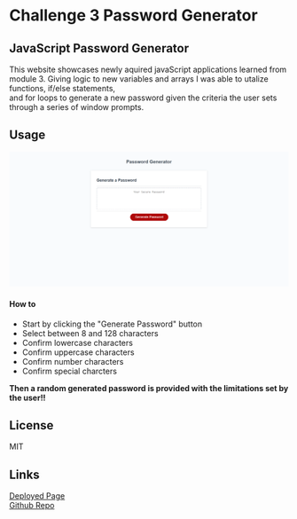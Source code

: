 # Challenge 3 Password Generator

## JavaScript Password Generator
This website showcases newly aquired javaScript applications learned from module 3. Giving logic to new variables and arrays I was able to utalize functions, if/else statements,                              
and for loops to generate a new password given the criteria the user sets through a series of window prompts. 

## Usage 
![Password Generator](./Assets/images/screencapture-jon-dev092-github-io-challenge-3-2022-10-17-23_29_55.png)

#### How to
- Start by clicking the "Generate Password" button
- Select between 8 and 128 characters
- Confirm lowercase characters
- Confirm uppercase characters
- Confirm number characters
- Confirm special charcters

**Then a random generated password is provided with the limitations set by the user!!**

## License
MIT

## Links

[Deployed Page](https://jon-dev092.github.io/challenge-3-/)                                                                                                                                                                                    
[Github Repo](https://github.com/jon-dev092/challenge-3-)


